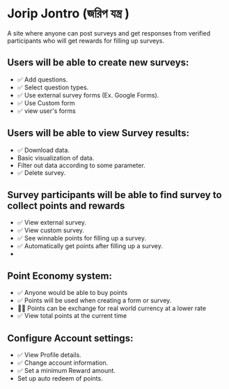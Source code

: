 # Jorip Jontro (জরিপ যন্ত্র )	
A site where anyone can post surveys and get responses from verified participants who will get rewards for filling up surveys.	

## Users will be able to create new surveys:
- ✅ Add questions.
- ✅ Select question types.
- ✅ Use external survey forms (Ex. Google Forms).
- ✅ Use Custom form
- ✅ view user's forms
  
## Users will be able to view Survey results:
- ✅ Download data.
- Basic visualization of data.
- Filter out data according to some parameter.
- ✅ Delete survey.
  
## Survey participants will be able to find survey to collect points and rewards
- ✅ View external survey.
- ✅ View custom survey.
- ✅ See winnable points for filling up a survey.
- ✅ Automatically get points after filling up a survey.
- 
  
## Point Economy system:
- ✅ Anyone would be able to buy points 
- ✅ Points will be used when creating a form or survey.
- 👨‍💻 Points can be exchange for real world currency at a lower rate
- ✅ View total points at the current time
  
## Configure Account settings:
- ✅ View Profile details.
- ✅ Change account information.
- ✅ Set a minimum Reward amount.
- Set up auto redeem of points.